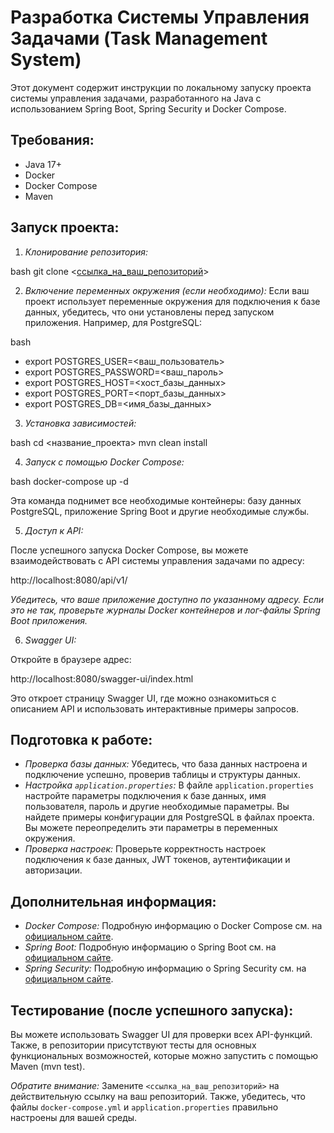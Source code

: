 # Разработка Системы Управления Задачами (Task Management System)

Этот документ содержит инструкции по локальному запуску проекта системы управления задачами, разработанного на Java с использованием Spring Boot, Spring Security и Docker Compose.

## Требования:

* Java 17+
* Docker
* Docker Compose
* Maven

## Запуск проекта:

1. *Клонирование репозитория:*

bash
git clone <[ссылка_на_ваш_репозиторий](https://github.com/glebchik1995/Task_Manager_Spring_Boot.git)>

2. *Включение переменных окружения (если необходимо):*
   Если ваш проект использует переменные окружения для подключения к базе данных, убедитесь, что они установлены перед запуском приложения. Например, для PostgreSQL:

bash
* export POSTGRES_USER=<ваш_пользователь>
* export POSTGRES_PASSWORD=<ваш_пароль>
* export POSTGRES_HOST=<хост_базы_данных>
* export POSTGRES_PORT=<порт_базы_данных>
* export POSTGRES_DB=<имя_базы_данных>

3. *Установка зависимостей:*

bash
cd <название_проекта>
mvn clean install

4. *Запуск с помощью Docker Compose:*

bash
docker-compose up -d

Эта команда поднимет все необходимые контейнеры: базу данных PostgreSQL, приложение Spring Boot и другие необходимые службы.

5. *Доступ к API:*

После успешного запуска Docker Compose, вы можете взаимодействовать с API системы управления задачами по адресу:


http://localhost:8080/api/v1/

*Убедитесь, что ваше приложение доступно по указанному адресу. Если это не так, проверьте журналы Docker контейнеров и лог-файлы Spring Boot приложения.*

6. *Swagger UI:*

Откройте в браузере адрес:


http://localhost:8080/swagger-ui/index.html

Это откроет страницу Swagger UI, где можно ознакомиться с описанием API и использовать интерактивные примеры запросов.

## Подготовка к работе:

* *Проверка базы данных:* Убедитесь, что база данных настроена и подключение успешно, проверив таблицы и структуры данных.
* *Настройка `application.properties`:* В файле `application.properties` настройте параметры подключения к базе данных, имя пользователя, пароль и другие необходимые параметры. Вы найдете примеры конфигурации для PostgreSQL в файлах проекта. Вы можете переопределить эти параметры в переменных окружения.
* *Проверка настроек:* Проверьте корректность настроек подключения к базе данных, JWT токенов, аутентификации и авторизации.


## Дополнительная информация:

* *Docker Compose:* Подробную информацию о Docker Compose см. на [официальном сайте](https://docs.docker.com/compose/).
* *Spring Boot:* Подробную информацию о Spring Boot см. на [официальном сайте](https://spring.io/projects/spring-boot).
* *Spring Security:* Подробную информацию о Spring Security см. на [официальном сайте](https://spring.io/projects/spring-security).


## Тестирование (после успешного запуска):


Вы можете использовать Swagger UI для проверки всех API-функций. Также, в репозитории присутствуют тесты для основных функциональных возможностей, которые можно запустить с помощью Maven (mvn test).


*Обратите внимание:* Замените `<ссылка_на_ваш_репозиторий>` на действительную ссылку на ваш репозиторий. Также, убедитесь, что файлы `docker-compose.yml` и `application.properties` правильно настроены для вашей среды.
